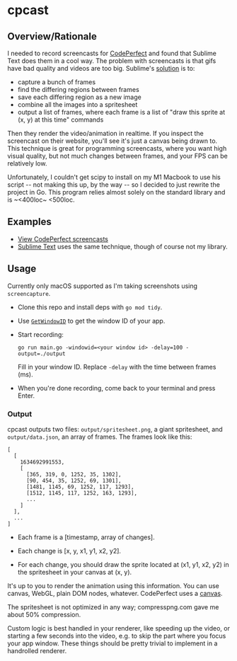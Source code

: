 # cpcast

## Overview/Rationale

I needed to record screencasts for [CodePerfect](https://codeperfect95.com) and
found that Sublime Text does them in a cool way.  The problem with screencasts
is that gifs have bad quality and videos are too big. Sublime's
[solution](https://github.com/sublimehq/anim_encoder) is to:

 * capture a bunch of frames
 * find the differing regions between frames
 * save each differing region as a new image
 * combine all the images into a spritesheet
 * output a list of frames, where each frame is a list of "draw this sprite at
   (x, y) at this time" commands

Then they render the video/animation in realtime. If you inspect the screencast
on their website, you'll see it's just a canvas being drawn to. This technique
is great for programming screencasts, where you want high visual quality, but
not much changes between frames, and your FPS can be relatively low.

Unfortunately, I couldn't get scipy to install on my M1 Macbook to use his
script -- not making this up, by the way -- so I decided to just rewrite the
project in Go. This program relies almost solely on the standard library and is
~<400loc~ <500loc.

## Examples

 * [View CodePerfect screencasts](https://codeperfect95.com)
 * [Sublime Text](https://sublimetext.com) uses the same technique, though of
   course not my library.

## Usage

Currently only macOS supported as I'm taking screenshots using `screencapture`.

 * Clone this repo and install deps with `go mod tidy`.

 * Use [`GetWindowID`](https://github.com/smokris/GetWindowID) to get the
   window ID of your app.

 * Start recording:

   ```
   go run main.go -windowid=<your window id> -delay=100 -output=./output
   ```

   Fill in your window ID. Replace `-delay` with the time between frames (ms).

 * When you're done recording, come back to your terminal and press Enter.

### Output

cpcast outputs two files: `output/spritesheet.png`, a giant spritesheet, and
`output/data.json`, an array of frames. The frames look like this:

```
[
  [
    1634692991553,
    [
      [365, 319, 0, 1252, 35, 1302],
      [90, 454, 35, 1252, 69, 1301],
      [1481, 1145, 69, 1252, 117, 1293],
      [1512, 1145, 117, 1252, 163, 1293],
      ...
    ]
  ],
  ...
]
```

 * Each frame is a [timestamp, array of changes].

 * Each change is [x, y, x1, y1, x2, y2].

 * For each change, you should draw the sprite located at (x1, y1, x2, y2)
  in the spritesheet in your canvas at (x, y).

It's up to you to render the animation using this information.  You can use
canvas, WebGL, plain DOM nodes, whatever. CodePerfect uses a [canvas](canvas.js).

The spritesheet is not optimized in any way; compresspng.com gave me about 50%
compression.

Custom logic is best handled in your renderer, like speeding up the video, or
starting a few seconds into the video, e.g. to skip the part where you focus
your app window. These things should be pretty trivial to implement in a
handrolled renderer.
